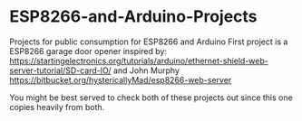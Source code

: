 # ESP8266-and-Arduino-Projects
Projects for public consumption for ESP8266 and Arduino
First project is a ESP8266 garage door opener inspired by:
    https://startingelectronics.org/tutorials/arduino/ethernet-shield-web-server-tutorial/SD-card-IO/
    and
    John Murphy   https://bitbucket.org/hystericallyMad/esp8266-web-server
    
You might be best served to check both of these projects out since this one copies heavily from both.    
